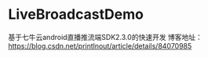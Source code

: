 # LiveBroadcastDemo
基于七牛云android直播推流端SDK2.3.0的快速开发
博客地址：https://blog.csdn.net/printlnout/article/details/84070985
